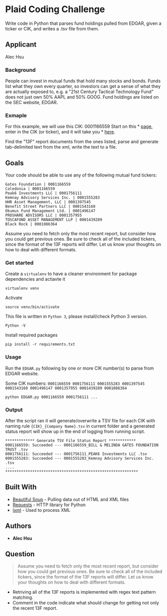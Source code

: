 # Plaid Coding Challenge

Write code in Python that parses fund holdings pulled from EDGAR, given a ticker or CIK, and writes a .tsv file from them.

## Applicant

Alec Hsu

### Background

People can invest in mutual funds that hold many stocks and bonds. Funds list what they own  every quarter, so investors can get a sense of what they are actually exposed to, e.g. a  "21st Century Tactical Technology Fund" does not just own 50% AAPL and 50% GOOG. Fund holdings are listed on the SEC website, EDGAR.

### Exmaple

For this example, we will use this CIK: 0001166559
Start on this * [page](https://www.sec.gov/edgar/searchedgar/companysearch.html), enter in the CIK (or ticker), and it will take you * [here](https://www.sec.gov/cgi-bin/browse-edgar?CIK=0001166559&owner=exclude&action=getcompany).

Find the "13F" report documents from the ones listed, parse and generate tab-delimited text from the xml, write the text to a file.

## Goals

Your code should be able to use any of the following mutual fund tickers:

```
Gates Foundation | 0001166559
Caledonia | 0001166559
Peak6 Investments LLC | 0001756111
Kemnay Advisory Services Inc. | 0001555283
HHR Asset Management, LLC | 0001397545
Benefit Street Partners LLC | 0001543160
Okumus Fund Management Ltd. | 0001496147
PROSHARE ADVISORS LLC | 0001357955
TOSCAFUND ASSET MANAGEMENT LLP | 0001439289
Black Rock | 0001086364
```

Assume you need to fetch only the most recent report, but consider how you could get previous ones. Be sure to check all of the included tickers, since the format of the 13F reports will differ. Let us know your thoughts on how to deal with different formats.

### Get started

Create a `virtualenv` to have a cleaner environment for package dependencies and actiavte it

```
virtualenv venv
```

Activate

```
source venv/bin/activate
```

This file is written in `Python 3`, please install/check Python 3 version.

```
Python -V
```

Install required packages

```
pip install -r requirements.txt
```

### Usage

Run the `EDGAR.py` following by one or more CIK number(s) to parse from EDGAR website.

Some CIK numbers: `0001166559 0001756111 0001555283 0001397545 0001543160 0001496147 0001357955 0001439289 0001086364`
```
python EDGAR.py 0001166559 0001756111 ...
```

### Output

After the script ran it will generate/overwrite a TSV file for each CIK with naming rule `{CIK}_{Company Name}.tsv` in current folder and a generated status report will show up in the end of logging from running script.

```
************* Generate TSV File Status Report ************
0001166559: Succeeded --- 0001166559_BILL & MELINDA GATES FOUNDATION TRUST .tsv
0001756111: Succeeded --- 0001756111_PEAK6 Investments LLC .tsv
0001555283: Succeeded --- 0001555283_Kemnay Advisory Services Inc. .tsv
....
***********************************************************
```

## Built With

* [Beautiful Soup](https://www.crummy.com/software/BeautifulSoup/bs4/doc/) - Pulling data out of HTML and XML files
* [Requests](https://2.python-requests.org/en/master/) - HTTP library for Python
* [lxml](https://lxml.de/) - Used to process XML

## Authors

* **Alec Hsu**

## Question

> Assume you need to fetch only the most recent report, but consider how you could get previous ones. Be sure to check all of the included tickers, since the format of the 13F reports will differ. Let us know your thoughts on how to deal with different formats.

- Retriving all of the 13F reports is implemented with regex text pattern matching.
- Comment in the code indicate what should change for getting not only the recent 13F report.
